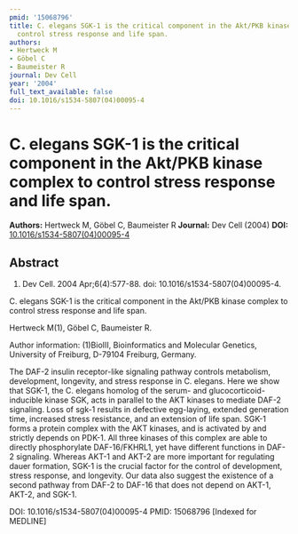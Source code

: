 ```yaml
---
pmid: '15068796'
title: C. elegans SGK-1 is the critical component in the Akt/PKB kinase complex to
  control stress response and life span.
authors:
- Hertweck M
- Göbel C
- Baumeister R
journal: Dev Cell
year: '2004'
full_text_available: false
doi: 10.1016/s1534-5807(04)00095-4
---
```


# C. elegans SGK-1 is the critical component in the Akt/PKB kinase complex to control stress response and life span.
**Authors:** Hertweck M, Göbel C, Baumeister R
**Journal:** Dev Cell (2004)
**DOI:** [10.1016/s1534-5807(04)00095-4](https://doi.org/10.1016/s1534-5807(04)00095-4)

## Abstract

1. Dev Cell. 2004 Apr;6(4):577-88. doi: 10.1016/s1534-5807(04)00095-4.

C. elegans SGK-1 is the critical component in the Akt/PKB kinase complex to 
control stress response and life span.

Hertweck M(1), Göbel C, Baumeister R.

Author information:
(1)BioIII, Bioinformatics and Molecular Genetics, University of Freiburg, 
D-79104 Freiburg, Germany.

The DAF-2 insulin receptor-like signaling pathway controls metabolism, 
development, longevity, and stress response in C. elegans. Here we show that 
SGK-1, the C. elegans homolog of the serum- and glucocorticoid-inducible kinase 
SGK, acts in parallel to the AKT kinases to mediate DAF-2 signaling. Loss of 
sgk-1 results in defective egg-laying, extended generation time, increased 
stress resistance, and an extension of life span. SGK-1 forms a protein complex 
with the AKT kinases, and is activated by and strictly depends on PDK-1. All 
three kinases of this complex are able to directly phosphorylate DAF-16/FKHRL1, 
yet have different functions in DAF-2 signaling. Whereas AKT-1 and AKT-2 are 
more important for regulating dauer formation, SGK-1 is the crucial factor for 
the control of development, stress response, and longevity. Our data also 
suggest the existence of a second pathway from DAF-2 to DAF-16 that does not 
depend on AKT-1, AKT-2, and SGK-1.

DOI: 10.1016/s1534-5807(04)00095-4
PMID: 15068796 [Indexed for MEDLINE]
